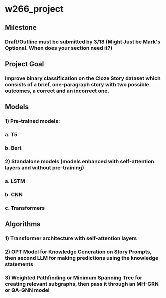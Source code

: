 # w266_project

## Milestone
### Draft/Outline must be submitted by 3/18 (Might Just be Mark's Optional. When does your section need it?)


## Project Goal
### Improve binary classification on the Cloze Story dataset which consists of a brief, one-paragraph story with two possible outcomes, a correct and an incorrect one.

## Models
### 1) Pre-trained models:
###    a. T5
###    b. Bert
### 2) Standalone models (models enhanced with self-attention layers and without pre-training)
###    a. LSTM
###    b. CNN
###    c. Transformers

## Algorithms
### 1) Transformer architecture with self-attention layers
### 2) OPT Model for Knowledge Generation on Story Prompts, then second LLM for making predictions using the knowledge statements
### 3) Weighted Pathfinding or Minimum Spanning Tree for creating relevant subgraphs, then pass it through an MH-GRN or QA-GNN model
